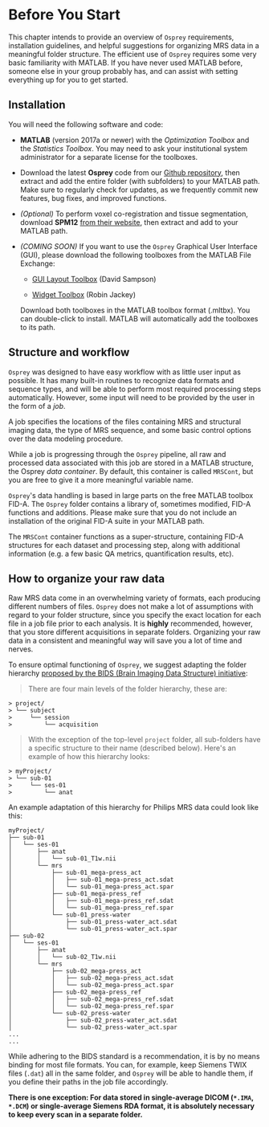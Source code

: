 # Before You Start

This chapter intends to provide an overview of `Osprey` requirements,
installation guidelines, and helpful suggestions for organizing MRS data in a
meaningful folder structure. The efficient use of `Osprey` requires some very
basic familiarity with MATLAB. If you have never used MATLAB before, someone
else in your group probably has, and can assist with setting everything up for
you to get started.

## Installation

You will need the following software and code:

- **MATLAB** (version 2017a or newer) with the *Optimization Toolbox* and the
  *Statistics Toolbox*. You may need to ask your institutional system
  administrator for a separate license for the toolboxes.

- Download the latest **Osprey** code from our [Github
  repository](https://github.com/schorschinho/osprey), then extract and add
  the entire folder (with subfolders) to your MATLAB path. Make sure to
  regularly check for updates, as we frequently commit new features, bug fixes,
  and improved functions.

- *(Optional)* To perform voxel co-registration and tissue segmentation,
  download **SPM12** [from their
  website](http://www.fil.ion.ucl.ac.uk/spm/software/spm12/), then extract and
  add to your MATLAB path.

- *(COMING SOON)* If you want to use the `Osprey` Graphical User Interface (GUI),
  please download the following toolboxes from the MATLAB File Exchange:

    - [GUI Layout
      Toolbox](https://www.mathworks.com/matlabcentral/fileexchange/47982-gui-layout-toolbox)
      (David Sampson)

    - [Widget
      Toolbox](https://www.mathworks.com/matlabcentral/fileexchange/66235-widgets-toolbox)
      (Robin Jackey)

  Download both toolboxes in the MATLAB toolbox format (.mltbx). You can
  double-click to install. MATLAB will automatically add the toolboxes to its
  path.

## Structure and workflow

`Osprey` was designed to have easy workflow with as little user input as
possible. It has many built-in routines to recognize data formats and sequence
types, and will be able to perform most required processing steps automatically.
However, some input will need to be provided by the user in the form of a *job*.

A job specifies the locations of the files containing MRS and structural imaging
data, the type of MRS sequence, and some basic control options over the data
modeling procedure.

While a job is progressing through the `Osprey` pipeline, all raw and processed
data associated with this job are stored in a MATLAB structure, the Osprey
*data container*. By default, this container is called `MRSCont`, but you are free to give it a more meaningful variable name.

`Osprey`'s data handling is based in large parts on the free MATLAB toolbox FID-A. The `Osprey` folder contains a library of, sometimes modified, FID-A functions and additions. Please make sure that you do not include an installation of the original FID-A suite in your MATLAB path.

The `MRSCont` container functions as a super-structure, containing
FID-A structures for each dataset and processing step, along with additional
information (e.g. a few basic QA metrics, quantification results, etc).

## How to organize your raw data

Raw MRS data come in an overwhelming variety of formats, each producing
different numbers of files. `Osprey` does not make a lot of assumptions with regard to your folder structure, since you specify the exact location for each file in a job file prior to each analysis. It is **highly** recommended, however, that you store different acquisitions in separate folders. Organizing your raw data in a consistent and meaningful way will save you a lot of time and nerves.

To ensure optimal functioning of `Osprey`, we suggest adapting the folder
hierarchy [proposed by the BIDS (Brain Imaging Data Structure)
initiative](https://github.com/bids-standard/bids-starter-kit/wiki/The-BIDS-folder-hierarchy):

> There are four main levels of the folder hierarchy, these are:
```
> project/
> └── subject
>     └── session
>         └── acquisition
```
> With the exception of the top-level `project` folder, all sub-folders have a specific structure to their name (described below). Here's an example of how this hierarchy looks:
```
> myProject/
> └── sub-01
>     └── ses-01
>         └── anat
```

An example adaptation of this hierarchy for Philips MRS data could look like this:

```
myProject/
├── sub-01
│   └── ses-01
│       ├── anat
│       │   └── sub-01_T1w.nii
│       └── mrs
│           ├── sub-01_mega-press_act
│           │   ├── sub-01_mega-press_act.sdat
│           │   └── sub-01_mega-press_act.spar
│           ├── sub-01_mega-press_ref
│           │   ├── sub-01_mega-press_ref.sdat
│           │   └── sub-01_mega-press_ref.spar
│           └── sub-01_press-water
│               ├── sub-01_press-water_act.sdat
│               └── sub-01_press-water_act.spar
├── sub-02
│   └── ses-01
│       ├── anat
│       │   └── sub-02_T1w.nii
│       └── mrs
│           ├── sub-02_mega-press_act
│           │   ├── sub-02_mega-press_act.sdat
│           │   └── sub-02_mega-press_act.spar
│           ├── sub-02_mega-press_ref
│           │   ├── sub-02_mega-press_ref.sdat
│           │   └── sub-02_mega-press_ref.spar
│           └── sub-02_press-water
│               ├── sub-02_press-water_act.sdat
│               └── sub-02_press-water_act.spar
...
...
```

While adhering to the BIDS standard is a recommendation, it is by no means
binding for most file formats. You can, for example, keep Siemens TWIX files
(`.dat`) all in the same folder, and `Osprey` will be able to handle them, if
you define their paths in the job file accordingly.

**There is one exception: For data stored in single-average DICOM (`*.IMA`, `*.DCM`) or single-average Siemens RDA format, it is absolutely necessary to keep every scan in a separate folder.**
